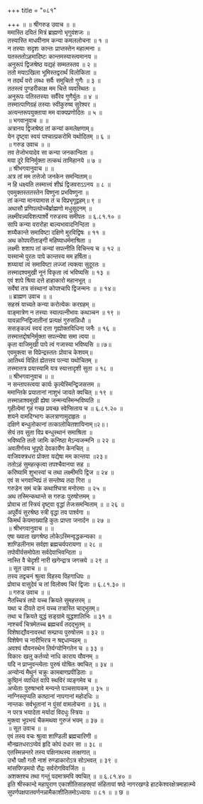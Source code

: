 +++
title = "०८१"

+++
॥ ॥ श्रीगरुड उवाच ॥ ॥  
ममास्ति दयितं मित्रं ब्राह्मणो भृगुवंशजः ॥  
तस्यास्ति माधवीनाम कन्या कमललोचना ॥ १ ॥  
न तस्याः सदृशः कान्तः प्राप्तस्तेन महात्मना ॥  
यतस्ततोऽहमादिष्टः कान्तमस्यास्त्वमानय ॥  
अनुरूपं द्विजश्रेष्ठ यद्यहं सम्मतस्तव ॥ २ ॥  
ततो मयाऽखिला भूमिस्तद्वरार्थं विलोकिता ॥  
न तदर्थं वरो लब्धः सर्वैः समुचितो गुणैः ॥ ३ ॥  
ततस्त्वं पुण्डरीकाक्ष मम चित्ते व्यवस्थितः ॥  
अनुरूपः पतिस्तस्याः सर्वैरेव गुणैर्युतः ॥ ४ ॥  
तस्मात्पाणिग्रहं तस्याः स्वीकुरुष्व सुरेश्वर ॥  
अत्यन्तरूपयुक्ताया मम वाक्यप्रणोदितः ॥ ५ ॥  
॥ भगवानुवाच ॥ ॥  
अत्रानय द्विजश्रेष्ठ तां कन्यां कमलेक्षणाम्॥  
येन दृष्ट्वा स्वयं पश्चात्प्रकरोमि यथोदितम् ॥ ६ ॥  
॥ गरुड उवाच ॥ ॥  
तव तेजोभयादेव सा कन्या जनकान्विता ॥  
मया दूरे विनिर्मुक्ता तत्कथं तामिहानये ॥ ७ ॥  
॥ श्रीभगवानुवाच ॥ ॥  
अत्र तां मम तत्तेजो जनकेन समन्विताम्॥  
न हि धक्ष्यति तस्मात्त्वं शीघ्रं द्विजवराऽऽनय ॥ ८ ॥  
एवमुक्तस्ततस्तेन विष्णुना प्रभविष्णुना ॥  
तां कन्या मानयामास तं च विप्रभृगूद्वहम्॥ ९ ॥  
अथासौ प्रणिपत्योच्चैर्ब्राह्मणो मधुसूदनम् ॥  
लक्ष्मीवन्न्यविशत्पार्श्वे गरुडस्य समीपतः ॥ ६.८१.१० ॥  
सापि कन्या वरारोहा बाल्यभावादनिन्दिता ॥  
शय्यैकान्ते समाविष्टा दक्षिणे मुरविद्विषः ॥ ११ ॥  
अथ कोपपरीताङ्गी महिष्याधर्ममाश्रिता ॥  
लक्ष्मीः शशाप तां कन्यां सपत्नीति विचिन्त्य च ॥ १२ ॥  
यस्मान्मे पुरतः पापे कान्तस्य मम हर्षिता॥  
शय्यायां त्वं समाविष्टा लज्जां त्यक्त्वा सुदूरतः ॥  
तस्मादश्वमुखी नूनं विकृता त्वं भविष्यसि ॥ १३ ॥  
एवं शापे श्रिया दत्ते हाहाकारो महानभूत् ॥  
सर्वेषां तत्र संस्थानां कोपश्चापि द्विजन्मनः ॥ ॥ १४॥  
॥ ब्राह्मण उवाच ॥ ॥  
सहस्रं याच्यते कन्या करोत्येकः करग्रहम् ॥  
वाङ्मात्रेण न तस्याः स्यात्पत्नीभावः कथञ्चन ॥ १९ ॥  
यावन्नाग्निद्विजातीनां प्रत्यक्षं गुरुसन्निधौ ॥  
ससङ्कल्पं स्वयं दत्ता गृह्योक्तविधिना जनैः ॥ १६ ॥  
तस्मात्तद्दोषनिर्मुक्ता सपत्न्येषा समा त्वया ॥  
कृता वाजिमुखी पापे त्वं गजास्या भविष्यसि ॥।७॥  
एवमुक्त्वा स विप्रेन्द्रस्ततः प्रोवाच केशवम्॥  
आतिथ्यं विहितं ह्येतत्तव पत्न्या यथोचितम् ॥  
तस्मात्तत्र प्रयास्यामि यत्र स्यात्तादृशी सुता ॥ १८ ॥  
॥ श्रीभगवानुवाच ॥ ॥  
न सन्तापस्त्वया कार्यः कृत्येस्मिन्द्विजसत्तम ॥  
ममान्तिके प्रयातानां नाशुभं जायते क्वचित् ॥ १९ ॥  
तस्मान्नाश्वमुखी ह्येषा जन्मन्यस्मिन्भविष्यति ॥  
गृहीत्वेमां गृहं गच्छ प्रयच्छ स्वेप्सिताय च ॥ ६.८१.२० ॥  
शयने वामदिग्भागः कलत्राणामुदाहृतः ॥  
दक्षिणे बन्धुलोकानां तत्कालोचितशायिनाम्॥२॥।  
सेयं तव सुता विप्र बन्धुस्थानं समाश्रिता ॥  
भविष्यति ततो जामिः कनिष्ठा मेऽन्यजन्मनि ॥ २२ ॥  
अवतीर्णस्य भूपृष्ठे देवकार्येण केनचित् ॥  
वाजिवक्त्रधरा प्रोक्ता यद्येषा मम कान्तया ॥२३॥  
ततोऽहं सुमहत्कृत्वा तपश्चैवानया सह ॥  
करिष्यामि शुभास्यां च तथा लक्ष्मीमपि द्विज ॥ २४ ॥  
एवं स भगवान्विप्रं तं सन्तोष्य तदा गिरा ॥  
गरुडेन समं चक्रे कथाश्चित्रा मनोरमाः ॥ २५ ॥  
अथ तस्मिन्कथान्ते स गरुडः पुरुषोत्तमम् ॥  
प्रोवाच तां स्त्रियं दृष्ट्वा वृद्धां तेजःसमन्विताम् ॥ ॥ २६ ॥  
अपूर्वेयं सुरश्रेष्ठ स्त्री वृद्धा तव पार्श्वगा ॥  
किमर्थं केयमाख्याहि कुतः प्राप्ता जनार्दन ॥ २७ ॥  
॥ श्रीभगवानुवाच ॥ ॥  
एषा ख्याता खगश्रेष्ठ लोकेऽस्मिन्वृद्धकन्यका ॥  
शाण्डिलीनाम सर्वज्ञा ब्रह्मचर्यपरायणा ॥ २८ ॥  
तपोवीर्यसमोपेता सर्वदेवाभिवन्दिता ॥  
नास्ति वै चेदृशी नारी खगेन्द्रात्र जगत्त्रये ॥ २९ ॥  
॥ सूत उवाच ॥ ॥  
तस्य तद्वचनं श्रुत्वा विहस्य विहगाधिपः ॥  
प्रोवाच वासुदेवं च तां विलोक्य चिरं द्विजाः ॥ ६.८१.३० ॥  
॥ गरुड उवाच ॥ ॥  
नैतच्चित्रं तपो यच्च क्रियते सुमहत्तरम् ॥  
यथा च दीयते दानं यच्च तत्रास्ति चाद्भुतम्॥  
तथा च क्रियते युद्धं सङ्ग्रामे युद्धशालिभिः ॥ ३१ ॥  
नाश्चर्यं चित्रमेतच्च ब्रह्मचर्यं तदद्भुतम् ॥  
विशेषाद्यौवनावस्थां सम्प्राप्य पुरुषोत्तम ॥ ३२ ॥  
विशेषेण च नारीभिरत्र न श्रद्दधाम्यहम् ॥  
अवश्यं यौवनस्थेन तिर्यग्योनिगतेन च ॥ ३३ ॥  
विकारः खलु कर्तव्यो नाधि काराय यौवनम् ॥  
यदि न प्राप्नुवन्त्येताः पुरुषं योषितः क्वचित् ॥ ३४ ॥  
अन्योन्यं मैथुनं चक्रुः कामबाणप्रपीडिताः ॥  
कुष्ठिनं व्याधितं वापि स्थविरं व्यङ्गमेव च ॥  
अप्येताः पुरुषाभावे मन्यन्ते पञ्चसायकम् ॥ ३५ ॥  
नाग्निस्तृप्यति काष्ठानां नापगानां महोदधिः ॥  
नान्तकः सर्वभूतानां न पुंसां वामलोचना ॥ ३६ ॥  
न परत्र भयादेता मर्यादां विदधुः स्त्रियः ॥  
मुक्त्वा भूपभयं चैकमथवा गुरुजं भयम् ॥ ३७ ॥  
॥ सूत उवाच ॥ ॥  
एवं तस्य वचः श्रुत्वा शाण्डिली ब्रह्मचारिणी ॥  
मौनव्रतधराऽप्येवं हृदि कोपं दधार सा ॥ ३८ ॥  
एतस्मिन्नन्तरे तस्य पक्षिनाथस्य तत्क्षणात् ॥  
उभौ पक्षौ गतौ नाशं रुण्डाकारोऽत्र सोऽभवत् ॥ ३९ ॥  
मांसपिण्डमयो रौद्रः सर्वरोगविवर्जितः ॥  
अशक्तश्च तथा गन्तुं पदमात्रमपि क्वचित् ॥ ॥ ६.८१.४० ॥  
इति श्रीस्कान्दे महापुराण एकाशीतिसाहस्र्यां संहितायां षष्ठे नागरखण्डे हाटकेश्वरक्षेत्रमाहात्म्ये सुपर्णपक्षपातवर्णनन्नामैकाशीतितमोऽध्यायः ॥ ८१ ॥ ॥ छ ॥